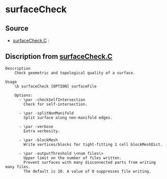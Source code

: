 # surfaceCheck

## Source

- [surfaceCheck.C](surfaceCheck.C) : 


## Discription from [surfaceCheck.C](surfaceCheck.C)

```
Description
    Check geometric and topological quality of a surface.

Usage
    \b surfaceCheck [OPTION] surfaceFile

    Options:
      - \par -checkSelfIntersection
        Check for self-intersection.

      - \par -splitNonManifold
        Split surface along non-manifold edges.

      - \par -verbose
        Extra verbosity.

      - \par -blockMesh
        Write vertices/blocks for tight-fitting 1 cell blockMeshDict.

      - \par -outputThreshold \<num files\>
        Upper limit on the number of files written.
        Prevent surfaces with many disconnected parts from writing many files.
        The default is 10. A value of 0 suppresses file writing.


```

